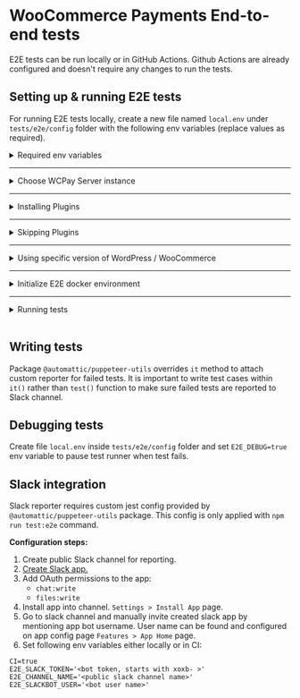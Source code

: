 # WooCommerce Payments End-to-end tests

E2E tests can be run locally or in GitHub Actions. Github Actions are already configured and doesn't require any changes to run the tests.

## Setting up & running E2E tests

For running E2E tests locally, create a new file named `local.env` under `tests/e2e/config` folder with the following env variables (replace values as required).

<details>
<summary>Required env variables</summary>
<p>

```
# WooCommerce Payments Dev Tools Repo
WCP_DEV_TOOLS_REPO='https://github.com/dev-tools-repo.git or git@github.com:org/dev-tools-repo.git'

# Optional to see additional verbose output. Default false.
DEBUG=false
```

</p>
</details>

---

<details>
<summary>Choose WCPay Server instance</summary>
<p>

It is possible to use the live server or a local docker instance of WCPay server locally. On Github Actions, live server is used for tests. Add the following env variables to your `local.env` based on your preference (replace values as required).

**Using Local Server on Docker**

By default, the local E2E environment is configured to use WCPay local server instance. Add the following env variables to configure the local server instance.

```
# Use WCPay server local instance (Default: true). To use live server, set value to false
E2E_USE_LOCAL_SERVER=true

# WooCommerce Payments Server Repo
WCP_SERVER_REPO='https://github.com/server-repo.git or git@github.com:org/server-repo.git'

# Stripe account data. Need to support level 3 data to run tests successfully.
E2E_WCPAY_STRIPE_TEST_PUBLIC_KEY=<stripe pk_test_xxx>
E2E_WCPAY_STRIPE_TEST_SECRET_KEY=<stripe sk_test_xxx>
E2E_WCPAY_STRIPE_TEST_WEBHOOK_SIGNATURE_KEY=<stripe whsec_xxx>
E2E_WCPAY_STRIPE_ACCOUNT_ID=<stripe acct_id>
```

**Using Live Server**

For using a live server, you'll need to add Jetpack blog token, user token & blog id from one of your test sites connected to WooCommerce Payments live account. On a connected test site, you can use the code below to extract the blog id & tokens.
```
Jetpack_Options::get_option( 'id' );
Jetpack_Options::get_option( 'blog_token' );
Jetpack_Options::get_option( 'user_tokens' );
```

Set the value of `E2E_USE_LOCAL_SERVER` to `false` to enable live server.

Once you have the blog id & tokens, add the following ev variables to your `local.env`.
```
# Use WCPay server local instance (Default: true). To use live server, set value to false
E2E_USE_LOCAL_SERVER=false

E2E_BLOG_TOKEN='<jetpack_blog_token>'
E2E_USER_TOKEN='<jetpack_user_token>'
E2E_BLOG_ID='<blog_id>'
```

</p>
</details>

---

<details>
<summary>Installing Plugins</summary>
<p>

If you wish to run E2E test for WC Subscriptions, Action Scheduler & WC Gutenberg Products Blocks, the following env variables needs to be added to your `local.env` (replace values as required).

For the `E2E_GH_TOKEN`, follow [these instructions to generate a GitHub Personal Access Token](https://docs.github.com/en/github/authenticating-to-github/creating-a-personal-access-token) and assign the `repo` scope to it.

```
E2E_GH_TOKEN='githubPersonalAccessToken'
WC_SUBSCRIPTIONS_REPO='{owner}/{repo}'
WC_ACTION_SCHEDULER_REPO='{owner}/{repo}'
WC_BLOCKS_REPO='{owner}/{repo}'
```

</p>
</details>

---

<details>
<summary>Skipping Plugins</summary>
<p>

If you wish to skip E2E tests for WC Subscriptions, Action Scheduler or WC Gutenberg Products Blocks, the following env variables needs to be added to your `local.env`.
```
SKIP_WC_SUBSCRIPTIONS_TESTS=1
SKIP_WC_ACTION_SCHEDULER_TESTS=1
SKIP_WC_BLOCKS_TESTS=1
```

</p>
</details>

---

<details>
<summary>Using specific version of WordPress / WooCommerce</summary>
<p>

To use a specific version of WordPress or WooCommerce for testing, the following env variables needs to be added to your `local.env`.
```
WP_VERSION='<wordpress_version>'
WC_VERSION='<woocommerce_version>'
```

</p>
</details>

---

<details>
<summary>Initialize E2E docker environment</summary>
<p>

  1. Make sure to run `npm install`,  `composer install` and `npm run build:client` before running setup script.
  2. Run setup script `npm run test:e2e-setup` to spin up E2E environment in docker containers.

  After the E2E environment is up, you can access the containers on:

  - WC E2E Client: http://localhost:8084
  - WC E2E Server: http://localhost:8088 (Available only when using local server)

  **Note:** Be aware that the server port may change in the `docker-compose.e2e.yml` configuration, so when you can't access the server, try running `docker port woocommerce_payments_server_wordpress_e2e 80` to find out the bound port of the E2E server container.

</p>
</details>

---

<details>
<summary>Running tests</summary>
<p>

There are two modes for running tests:
1. **Headless mode**: `npm run test:e2e`. In headless mode test runner executes all or specified specs without launching Chromium interface. This mode is used in CI environment.
2. **Dev mode**: `npm run test:e2e-dev`. Dev mode is interactive and launches Chromium UI. It's useful for developing, debugging and troubleshooting failing tests. There is a custom config used for `jest-puppeteer` to run tests in dev mode.

**Running only a single test suite**

If you would like to run only one test suite, you can pass the relative path to the test file along with any of the modes mentioned above. e.g. `npm run test:e2e-dev path/to/test`.

**Running tests in group**

By adding additional env variables, it is possible to run a group of tests. e.g.

* `E2E_GROUP='wcpay' E2E_BRANCH='merchant' npm run test:e2e-dev` runs merchant tests for WCPay.
* `E2E_GROUP='wcpay' E2E_BRANCH='shopper' npm run test:e2e-dev` runs shopper tests for WCPay.
* `E2E_GROUP='wcpay' npm run test:e2e-dev` runs merchant & shopper tests for WCPay.

Handy utility scripts for managing environment:

* `npm run test:e2e-down` Stops E2E environment containers.
* `npm run test:e2e-cleanup` Removes fetched dependencies and docker volumes.
* `npm run test:e2e-reset` Stops containers and performs cleanup.
* `npm run test:e2e-up` Starts containers without setting up again.

</p>
</details>

<br>

## Writing tests

Package `@automattic/puppeteer-utils` overrides `it` method to attach custom reporter for failed tests.
It is important to write test cases within `it()` rather than `test()` function to make sure failed tests are reported to Slack channel.

## Debugging tests

Create file `local.env` inside `tests/e2e/config` folder and set `E2E_DEBUG=true` env variable to pause test runner when test fails.

## Slack integration

Slack reporter requires custom jest config provided by `@automattic/puppeteer-utils` package. This config is only applied with `npm run test:e2e` command.

**Configuration steps:**

1. Create public Slack channel for reporting.
2. [Create Slack app.](https://api.slack.com/apps/)
3. Add OAuth permissions to the app:
    * `chat:write`
    * `files:write`
4. Install app into channel. `Settings > Install App` page.
5. Go to slack channel and manually invite created slack app by mentioning app bot username. User name can be found and configured on app config page `Features > App Home` page.
6. Set following env variables either locally or in CI:
```
CI=true
E2E_SLACK_TOKEN='<bot token, starts with xoxb- >'
E2E_CHANNEL_NAME='<public slack channel name>'
E2E_SLACKBOT_USER='<bot user name>'
```
